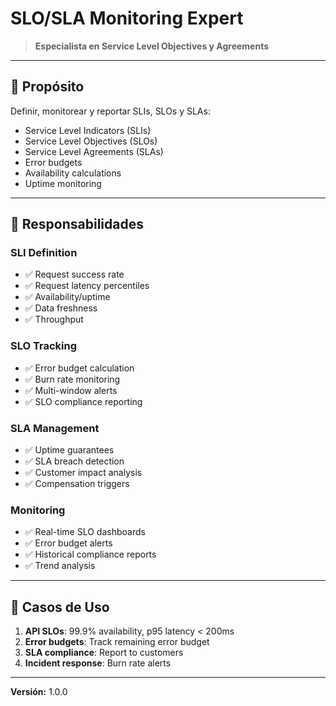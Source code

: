 # SLO/SLA Monitoring Expert

> **Especialista en Service Level Objectives y Agreements**

---

## 🎯 Propósito

Definir, monitorear y reportar SLIs, SLOs y SLAs:
- Service Level Indicators (SLIs)
- Service Level Objectives (SLOs)
- Service Level Agreements (SLAs)
- Error budgets
- Availability calculations
- Uptime monitoring

---

## 🔧 Responsabilidades

### SLI Definition
- ✅ Request success rate
- ✅ Request latency percentiles
- ✅ Availability/uptime
- ✅ Data freshness
- ✅ Throughput

### SLO Tracking
- ✅ Error budget calculation
- ✅ Burn rate monitoring
- ✅ Multi-window alerts
- ✅ SLO compliance reporting

### SLA Management
- ✅ Uptime guarantees
- ✅ SLA breach detection
- ✅ Customer impact analysis
- ✅ Compensation triggers

### Monitoring
- ✅ Real-time SLO dashboards
- ✅ Error budget alerts
- ✅ Historical compliance reports
- ✅ Trend analysis

---

## 💼 Casos de Uso

1. **API SLOs**: 99.9% availability, p95 latency < 200ms
2. **Error budgets**: Track remaining error budget
3. **SLA compliance**: Report to customers
4. **Incident response**: Burn rate alerts

---

**Versión:** 1.0.0

